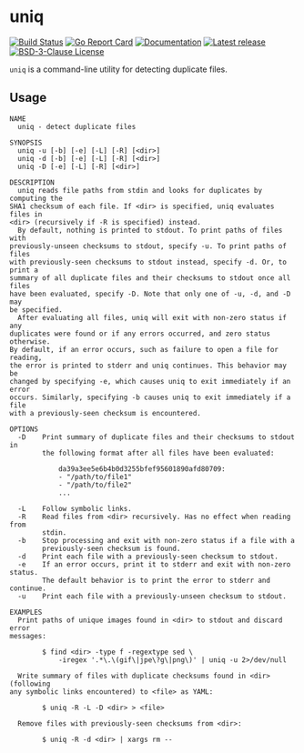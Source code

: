 # uniq

[![Build Status](https://travis-ci.org/bdragon/uniq.svg?branch=master)](https://travis-ci.org/bdragon/uniq)
[![Go Report Card](https://goreportcard.com/badge/github.com/bdragon/uniq)](https://goreportcard.com/report/github.com/bdragon/uniq)
[![Documentation](https://godoc.org/github.com/bdragon/uniq?status.svg)](http://godoc.org/github.com/bdragon/uniq)
[![Latest release](https://img.shields.io/github/release/bdragon/uniq/all)](https://github.com/bdragon/uniq/releases)
[![BSD-3-Clause License](https://img.shields.io/github/license/bdragon/uniq.svg)](LICENSE)

`uniq` is a command-line utility for detecting duplicate files.

## Usage

```
NAME
  uniq - detect duplicate files

SYNOPSIS
  uniq -u [-b] [-e] [-L] [-R] [<dir>]
  uniq -d [-b] [-e] [-L] [-R] [<dir>]
  uniq -D [-e] [-L] [-R] [<dir>]

DESCRIPTION
  uniq reads file paths from stdin and looks for duplicates by computing the 
SHA1 checksum of each file. If <dir> is specified, uniq evaluates files in 
<dir> (recursively if -R is specified) instead.
  By default, nothing is printed to stdout. To print paths of files with 
previously-unseen checksums to stdout, specify -u. To print paths of files 
with previously-seen checksums to stdout instead, specify -d. Or, to print a 
summary of all duplicate files and their checksums to stdout once all files 
have been evaluated, specify -D. Note that only one of -u, -d, and -D may 
be specified.
  After evaluating all files, uniq will exit with non-zero status if any 
duplicates were found or if any errors occurred, and zero status otherwise. 
By default, if an error occurs, such as failure to open a file for reading, 
the error is printed to stderr and uniq continues. This behavior may be 
changed by specifying -e, which causes uniq to exit immediately if an error 
occurs. Similarly, specifying -b causes uniq to exit immediately if a file 
with a previously-seen checksum is encountered.

OPTIONS
  -D	Print summary of duplicate files and their checksums to stdout in 
    	the following format after all files have been evaluated:

    		da39a3ee5e6b4b0d3255bfef95601890afd80709:
    		- "/path/to/file1"
    		- "/path/to/file2"
    		...

  -L	Follow symbolic links.
  -R	Read files from <dir> recursively. Has no effect when reading from 
    	stdin.
  -b	Stop processing and exit with non-zero status if a file with a 
    	previously-seen checksum is found.
  -d	Print each file with a previously-seen checksum to stdout.
  -e	If an error occurs, print it to stderr and exit with non-zero status. 
    	The default behavior is to print the error to stderr and continue.
  -u	Print each file with a previously-unseen checksum to stdout.

EXAMPLES
  Print paths of unique images found in <dir> to stdout and discard error 
messages:

    	$ find <dir> -type f -regextype sed \
    		-iregex '.*\.\(gif\|jpe\?g\|png\)' | uniq -u 2>/dev/null

  Write summary of files with duplicate checksums found in <dir> (following 
any symbolic links encountered) to <file> as YAML:

    	$ uniq -R -L -D <dir> > <file>

  Remove files with previously-seen checksums from <dir>:

    	$ uniq -R -d <dir> | xargs rm --
```

